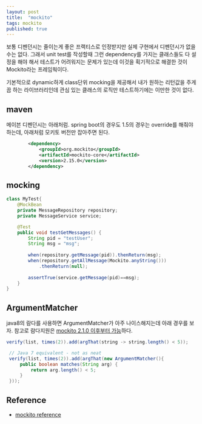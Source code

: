 ```yaml
---
layout: post
title:  "mockito"
tags: mockito
published: true
---
```


보통 디펜던시는 줄이는게 좋은 프랙티스로 인정받지만 실제 구현에서 디펜던시가 없을 수는 없다. 그래서 unit test를 작성할때 그런 dependency를 가지는 클래스들도 다 설정을 해야 해서 테스트가 어려워지는 문제가 있는데 이것을 획기적으로 해결한 것이 Mockito라는 프레임웍이다.

기본적으로 dynamic하게 class단위 mocking을 제공해서 내가 원하는 리턴값을 주게끔 하는 라이브러리인데 관심 있는 클래스의 로직만 테스트하기에는 이만한 것이 없다.

## maven

메이븐 디펜던시는 아래처럼. spring boot의 경우도 1.5의 경우는 override를 해줘야 하는데, 아래처럼 모키토 버전만 잡아주면 된다.

```xml
        <dependency>
            <groupId>org.mockito</groupId>
            <artifactId>mockito-core</artifactId>
            <version>2.15.0</version>
        </dependency>
```

## mocking

```java
class MyTest{
    @MockBean
    private MessageRepository repository;
    private MessageService service;

    @Test
    public void testGetMessages() {
        String pid = "testUser";
        String msg = "msg";
     
        when(repository.getMessage(pid)).thenReturn(msg);        
        when(repository.getAllMessage(Mockito.anyString()))
            .thenReturn(null);
        
        assertTrue(service.getMessage(pid)==msg);
    }
}

```
## ArgumentMatcher

java8의 람다를 사용하면 ArgumentMatcher가 아주 나이스해지는데 아래 경우를 보자. 참고로 람다지원은 [mockito 2.1.0 이후부터 가능](https://static.javadoc.io/org.mockito/mockito-core/2.18.3/org/mockito/Mockito.html#1)하다.

```java
verify(list, times(2)).add(argThat(string -> string.length() < 5));

 // Java 7 equivalent - not as neat
 verify(list, times(2)).add(argThat(new ArgumentMatcher(){
     public boolean matches(String arg) {
         return arg.length() < 5;
     }
 }));

```




## Reference

- [mockito reference](https://static.javadoc.io/org.mockito/mockito-core/2.18.3/org/mockito/Mockito.html#1)

